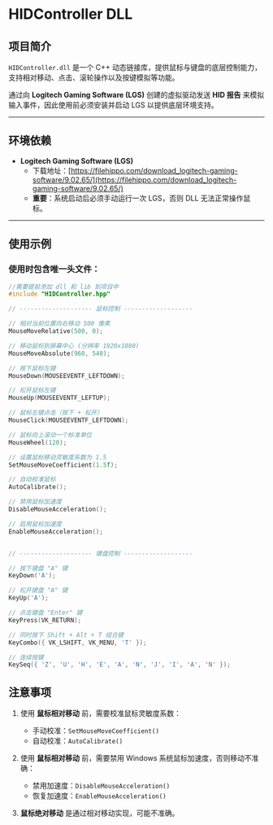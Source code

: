 # HIDController DLL

## 项目简介
`HIDController.dll` 是一个 C++ 动态链接库，提供鼠标与键盘的底层控制能力，支持相对移动、点击、滚轮操作以及按键模拟等功能。  

通过向 **Logitech Gaming Software (LGS)** 创建的虚拟驱动发送 **HID 报告** 来模拟输入事件，因此使用前必须安装并启动 LGS 以提供底层环境支持。



---

## 环境依赖

- **Logitech Gaming Software (LGS)**  
  - 下载地址：[https://filehippo.com/download_logitech-gaming-software/9.02.65/](https://filehippo.com/download_logitech-gaming-software/9.02.65/)  
  - **重要**：系统启动后必须手动运行一次 LGS，否则 DLL 无法正常操作鼠标。

---

## 使用示例

### 使用时包含唯一头文件：

```cpp
//需要提前添加 dll 和 lib 到项目中
#include "HIDController.hpp"

// -------------------- 鼠标控制 -------------------

// 相对当前位置向右移动 500 像素
MouseMoveRelative(500, 0);

// 移动鼠标到屏幕中心 (分辨率 1920x1080)
MouseMoveAbsolute(960, 540);

// 按下鼠标左键
MouseDown(MOUSEEVENTF_LEFTDOWN);

// 松开鼠标左键
MouseUp(MOUSEEVENTF_LEFTUP);

// 鼠标左键点击（按下 + 松开）
MouseClick(MOUSEEVENTF_LEFTDOWN);

// 鼠标向上滚动一个标准单位
MouseWheel(120);

// 设置鼠标移动灵敏度系数为 1.5
SetMouseMoveCoefficient(1.5f);

// 自动校准鼠标
AutoCalibrate();

// 禁用鼠标加速度
DisableMouseAcceleration();

// 启用鼠标加速度
EnableMouseAcceleration();


// -------------------- 键盘控制 -------------------

// 按下键盘 "A" 键
KeyDown('A');

// 松开键盘 "A" 键
KeyUp('A');

// 点击键盘 "Enter" 键
KeyPress(VK_RETURN);

// 同时按下 Shift + Alt + T 组合键
KeyCombo({ VK_LSHIFT, VK_MENU, 'T' });

// 连续按键
KeySeq({ 'Z', 'U', 'H', 'E', 'A', 'N', 'J', 'I', 'A', 'N' });

```

## 注意事项

1. 使用 **鼠标相对移动** 前，需要校准鼠标灵敏度系数：
   - 手动校准：`SetMouseMoveCoefficient()`
   - 自动校准：`AutoCalibrate()`

2. 使用 **鼠标相对移动** 前，需要禁用 Windows 系统鼠标加速度，否则移动不准确：
   - 禁用加速度：`DisableMouseAcceleration()`
   - 恢复加速度：`EnableMouseAcceleration()`

3. **鼠标绝对移动** 是通过相对移动实现，可能不准确。